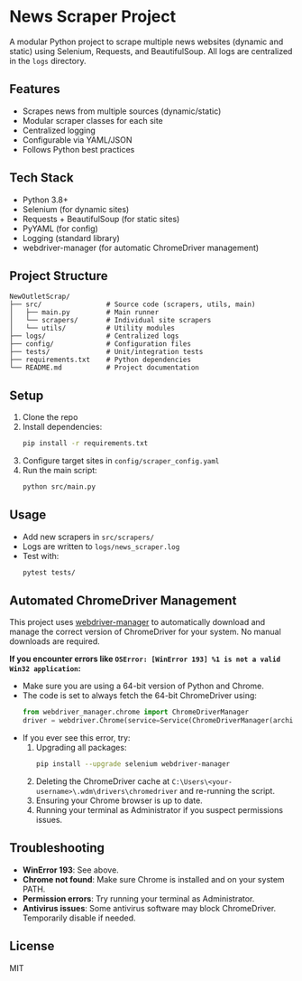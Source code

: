 # News Scraper Project

A modular Python project to scrape multiple news websites (dynamic and static) using Selenium, Requests, and BeautifulSoup. All logs are centralized in the `logs` directory.

## Features
- Scrapes news from multiple sources (dynamic/static)
- Modular scraper classes for each site
- Centralized logging
- Configurable via YAML/JSON
- Follows Python best practices

## Tech Stack
- Python 3.8+
- Selenium (for dynamic sites)
- Requests + BeautifulSoup (for static sites)
- PyYAML (for config)
- Logging (standard library)
- webdriver-manager (for automatic ChromeDriver management)

## Project Structure
```
NewOutletScrap/
├── src/                # Source code (scrapers, utils, main)
│   ├── main.py         # Main runner
│   └── scrapers/       # Individual site scrapers
│   └── utils/          # Utility modules
├── logs/               # Centralized logs
├── config/             # Configuration files
├── tests/              # Unit/integration tests
├── requirements.txt    # Python dependencies
└── README.md           # Project documentation
```

## Setup
1. Clone the repo
2. Install dependencies:
   ```bash
   pip install -r requirements.txt
   ```
3. Configure target sites in `config/scraper_config.yaml`
4. Run the main script:
   ```bash
   python src/main.py
   ```

## Usage
- Add new scrapers in `src/scrapers/`
- Logs are written to `logs/news_scraper.log`
- Test with:
   ```bash
   pytest tests/
   ```

## Automated ChromeDriver Management
This project uses [webdriver-manager](https://github.com/SergeyPirogov/webdriver_manager) to automatically download and manage the correct version of ChromeDriver for your system. No manual downloads are required.

**If you encounter errors like `OSError: [WinError 193] %1 is not a valid Win32 application`:**
- Make sure you are using a 64-bit version of Python and Chrome.
- The code is set to always fetch the 64-bit ChromeDriver using:
  ```python
  from webdriver_manager.chrome import ChromeDriverManager
  driver = webdriver.Chrome(service=Service(ChromeDriverManager(architecture="x64").install()), options=options)
  ```
- If you ever see this error, try:
  1. Upgrading all packages:
     ```bash
     pip install --upgrade selenium webdriver-manager
     ```
  2. Deleting the ChromeDriver cache at `C:\Users\<your-username>\.wdm\drivers\chromedriver` and re-running the script.
  3. Ensuring your Chrome browser is up to date.
  4. Running your terminal as Administrator if you suspect permissions issues.

## Troubleshooting
- **WinError 193**: See above.
- **Chrome not found**: Make sure Chrome is installed and on your system PATH.
- **Permission errors**: Try running your terminal as Administrator.
- **Antivirus issues**: Some antivirus software may block ChromeDriver. Temporarily disable if needed.

## License
MIT 